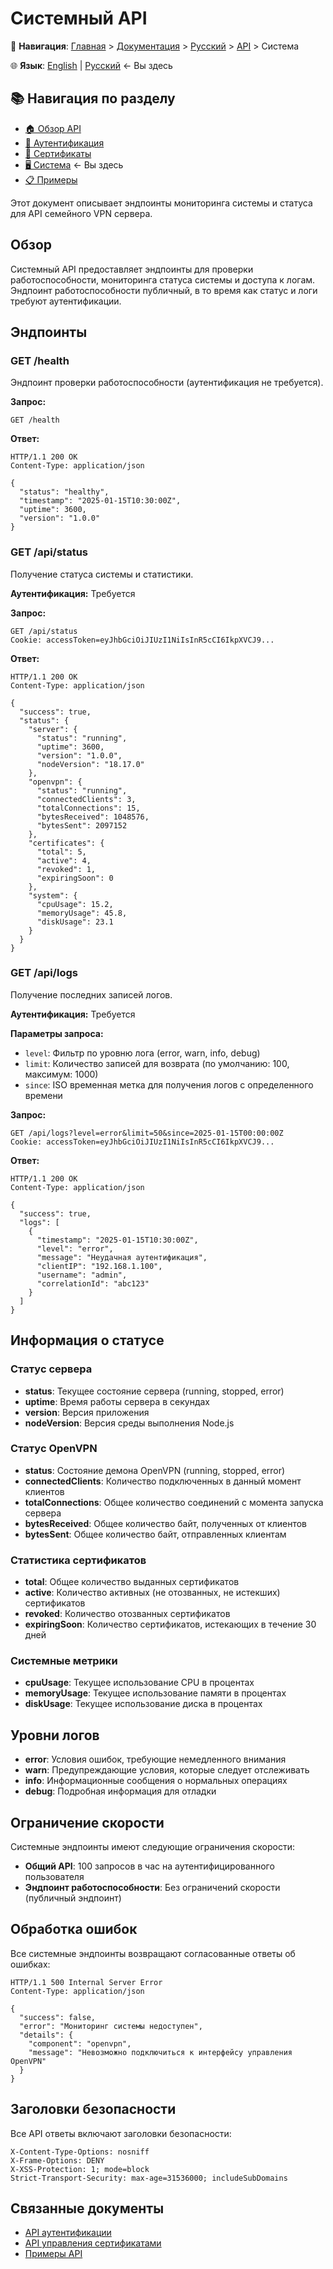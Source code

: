 # Системный API

📍 **Навигация**: [Главная](../../../README.md) > [Документация](../../README.md) > [Русский](../README.md) > [API](README.md) > Система

🌐 **Язык**: [English](../../en/api/system.md) | [Русский](../../ru/api/system.md) ← Вы здесь

## 📚 Навигация по разделу

- [🏠 Обзор API](README.md)
- [🔐 Аутентификация](authentication.md)
- [📜 Сертификаты](certificates.md)
- [🖥️ Система](system.md) ← Вы здесь
- [📋 Примеры](examples.md)

Этот документ описывает эндпоинты мониторинга системы и статуса для API семейного VPN сервера.

## Обзор

Системный API предоставляет эндпоинты для проверки работоспособности, мониторинга статуса системы и доступа к логам. Эндпоинт работоспособности публичный, в то время как статус и логи требуют аутентификации.

## Эндпоинты

### GET /health

Эндпоинт проверки работоспособности (аутентификация не требуется).

**Запрос:**
```http
GET /health
```

**Ответ:**
```http
HTTP/1.1 200 OK
Content-Type: application/json

{
  "status": "healthy",
  "timestamp": "2025-01-15T10:30:00Z",
  "uptime": 3600,
  "version": "1.0.0"
}
```

### GET /api/status

Получение статуса системы и статистики.

**Аутентификация:** Требуется

**Запрос:**
```http
GET /api/status
Cookie: accessToken=eyJhbGciOiJIUzI1NiIsInR5cCI6IkpXVCJ9...
```

**Ответ:**
```http
HTTP/1.1 200 OK
Content-Type: application/json

{
  "success": true,
  "status": {
    "server": {
      "status": "running",
      "uptime": 3600,
      "version": "1.0.0",
      "nodeVersion": "18.17.0"
    },
    "openvpn": {
      "status": "running",
      "connectedClients": 3,
      "totalConnections": 15,
      "bytesReceived": 1048576,
      "bytesSent": 2097152
    },
    "certificates": {
      "total": 5,
      "active": 4,
      "revoked": 1,
      "expiringSoon": 0
    },
    "system": {
      "cpuUsage": 15.2,
      "memoryUsage": 45.8,
      "diskUsage": 23.1
    }
  }
}
```

### GET /api/logs

Получение последних записей логов.

**Аутентификация:** Требуется

**Параметры запроса:**
- `level`: Фильтр по уровню лога (error, warn, info, debug)
- `limit`: Количество записей для возврата (по умолчанию: 100, максимум: 1000)
- `since`: ISO временная метка для получения логов с определенного времени

**Запрос:**
```http
GET /api/logs?level=error&limit=50&since=2025-01-15T00:00:00Z
Cookie: accessToken=eyJhbGciOiJIUzI1NiIsInR5cCI6IkpXVCJ9...
```

**Ответ:**
```http
HTTP/1.1 200 OK
Content-Type: application/json

{
  "success": true,
  "logs": [
    {
      "timestamp": "2025-01-15T10:30:00Z",
      "level": "error",
      "message": "Неудачная аутентификация",
      "clientIP": "192.168.1.100",
      "username": "admin",
      "correlationId": "abc123"
    }
  ]
}
```

## Информация о статусе

### Статус сервера
- **status**: Текущее состояние сервера (running, stopped, error)
- **uptime**: Время работы сервера в секундах
- **version**: Версия приложения
- **nodeVersion**: Версия среды выполнения Node.js

### Статус OpenVPN
- **status**: Состояние демона OpenVPN (running, stopped, error)
- **connectedClients**: Количество подключенных в данный момент клиентов
- **totalConnections**: Общее количество соединений с момента запуска сервера
- **bytesReceived**: Общее количество байт, полученных от клиентов
- **bytesSent**: Общее количество байт, отправленных клиентам

### Статистика сертификатов
- **total**: Общее количество выданных сертификатов
- **active**: Количество активных (не отозванных, не истекших) сертификатов
- **revoked**: Количество отозванных сертификатов
- **expiringSoon**: Количество сертификатов, истекающих в течение 30 дней

### Системные метрики
- **cpuUsage**: Текущее использование CPU в процентах
- **memoryUsage**: Текущее использование памяти в процентах
- **diskUsage**: Текущее использование диска в процентах

## Уровни логов

- **error**: Условия ошибок, требующие немедленного внимания
- **warn**: Предупреждающие условия, которые следует отслеживать
- **info**: Информационные сообщения о нормальных операциях
- **debug**: Подробная информация для отладки

## Ограничение скорости

Системные эндпоинты имеют следующие ограничения скорости:
- **Общий API**: 100 запросов в час на аутентифицированного пользователя
- **Эндпоинт работоспособности**: Без ограничений скорости (публичный эндпоинт)

## Обработка ошибок

Все системные эндпоинты возвращают согласованные ответы об ошибках:

```http
HTTP/1.1 500 Internal Server Error
Content-Type: application/json

{
  "success": false,
  "error": "Мониторинг системы недоступен",
  "details": {
    "component": "openvpn",
    "message": "Невозможно подключиться к интерфейсу управления OpenVPN"
  }
}
```

## Заголовки безопасности

Все API ответы включают заголовки безопасности:
```http
X-Content-Type-Options: nosniff
X-Frame-Options: DENY
X-XSS-Protection: 1; mode=block
Strict-Transport-Security: max-age=31536000; includeSubDomains
```

## Связанные документы

- [API аутентификации](authentication.md)
- [API управления сертификатами](certificates.md)
- [Примеры API](examples.md)